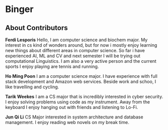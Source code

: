 # Binger

## About Contributors

**Ferdi Lesporis**
Hello, I am computer science and biochem major. My interest in cs kind of wonders around, but for now i mostly enjoy learning new things about different areas in computer science. So far i have experienced AI, ML and CV and next semester I will be trying out computational Linguistics. I am also a very active person and the current sports I enjoy playing are tennis and running.

**Ho Ming Poon**
I am a computer science major. I have experience with full stack development and Amazon web services. Beside work and schoo, I like travelling and cycling.

**Tarik Weekes** 
I am a CS major that is incredibly interested in cyber security. I enjoy solving problems using code as my instrument. Away from the keyboard I enjoy hanging out with friends and listening to Lo-Fi.

**Jun Qi Li**
CS Major interested in system architecture and database management. I enjoy reading web novels on my break time.
